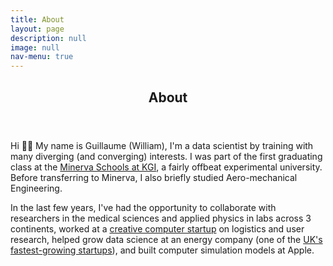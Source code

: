 ```yaml
---
title: About
layout: page
description: null
image: null
nav-menu: true
---
```


<!-- Main -->
<div id="main">

<!-- One -->
<section id="one">
	<div class="inner">
		<header class="major">
			<h2>About</h2>
		</header>
		<p>Hi 👋🏽 My name is Guillaume (William), I'm a data scientist by training with many diverging (and converging) interests. I was part of the first graduating class at the <a href="https://www.minerva.edu/" target="_blank">Minerva Schools at KGI</a>, a fairly offbeat experimental university. Before transferring to Minerva, I also briefly studied Aero-mechanical Engineering.</p>
		<p> In the last few years, I've had the opportunity to collaborate with researchers in the medical sciences and applied physics in labs across 3 continents, worked at a <a href="http://kano.me/" target="_blank">creative computer startup</a> on logistics and user research, helped grow data science at an energy company (one of the <a href="https://sifted.eu/articles/bulb-fastest-growing-startup-uk-renewable-energy-expansion/" target="_blank">UK's fastest-growing startups</a>), and built computer simulation models at Apple.</p>
	</div>
</section>

</div>
